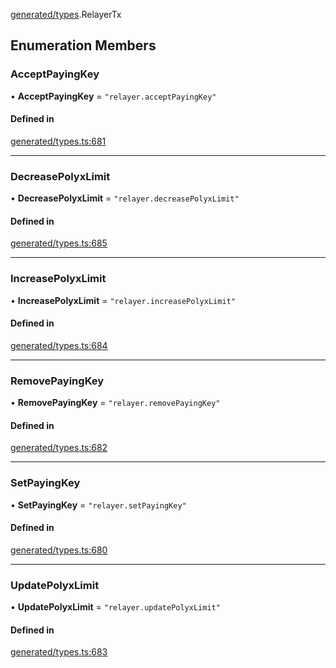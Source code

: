 [generated/types](../../../Modules/Generated/Types.md).RelayerTx

## Enumeration Members

### AcceptPayingKey

• **AcceptPayingKey** = ``"relayer.acceptPayingKey"``

#### Defined in

[generated/types.ts:681](https://github.com/PolymeshAssociation/polymesh-sdk/blob/15be87e8/src/generated/types.ts#L681)

___

### DecreasePolyxLimit

• **DecreasePolyxLimit** = ``"relayer.decreasePolyxLimit"``

#### Defined in

[generated/types.ts:685](https://github.com/PolymeshAssociation/polymesh-sdk/blob/15be87e8/src/generated/types.ts#L685)

___

### IncreasePolyxLimit

• **IncreasePolyxLimit** = ``"relayer.increasePolyxLimit"``

#### Defined in

[generated/types.ts:684](https://github.com/PolymeshAssociation/polymesh-sdk/blob/15be87e8/src/generated/types.ts#L684)

___

### RemovePayingKey

• **RemovePayingKey** = ``"relayer.removePayingKey"``

#### Defined in

[generated/types.ts:682](https://github.com/PolymeshAssociation/polymesh-sdk/blob/15be87e8/src/generated/types.ts#L682)

___

### SetPayingKey

• **SetPayingKey** = ``"relayer.setPayingKey"``

#### Defined in

[generated/types.ts:680](https://github.com/PolymeshAssociation/polymesh-sdk/blob/15be87e8/src/generated/types.ts#L680)

___

### UpdatePolyxLimit

• **UpdatePolyxLimit** = ``"relayer.updatePolyxLimit"``

#### Defined in

[generated/types.ts:683](https://github.com/PolymeshAssociation/polymesh-sdk/blob/15be87e8/src/generated/types.ts#L683)
